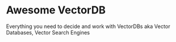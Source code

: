 # Awesome VectorDB

Everything you need to decide and work with VectorDBs aka Vector Databases, Vector Search Engines
